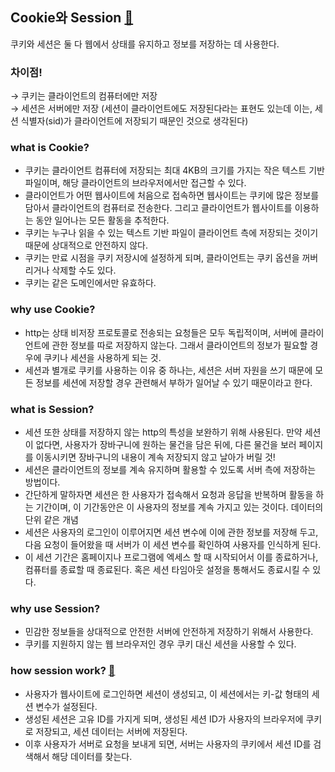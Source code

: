 ## Cookie와 Session [📑](https://www.tutorialspoint.com/What-is-the-difference-between-session-and-cookies)
쿠키와 세션은 둘 다 웹에서 상태를 유지하고 정보를 저장하는 데 사용한다.

### 차이점!  
  → 쿠키는 클라이언트의 컴퓨터에만 저장  
  → 세션은 서버에만 저장 (세션이 클라이언트에도 저장된다라는 표현도 있는데 이는, 세션 식별자(sid)가 클라이언트에 저장되기 때문인 것으로 생각된다)

### what is Cookie?
- 쿠키는 클라이언트 컴퓨터에 저장되는 최대 4KB의 크기를 가지는 작은 텍스트 기반 파일이며, 해당 클라이언트의 브라우저에서만 접근할 수 있다.
- 클라이언트가 어떤 웹사이트에 처음으로 접속하면 웹사이트는 쿠키에 많은 정보를 담아서 클라이언트의 컴퓨터로 전송한다. 그리고 클라이언트가 웹사이트를 이용하는 동안 일어나는 모든 활동을 추적한다.
- 쿠키는 누구나 읽을 수 있는 텍스트 기반 파일이 클라이언트 측에 저장되는 것이기 때문에 상대적으로 안전하지 않다.
- 쿠키는 만료 시점을 쿠키 저장시에 설정하게 되며, 클라이언트는 쿠키 옵션을 꺼버리거나 삭제할 수도 있다.
- 쿠키는 같은 도메인에서만 유효하다.

### why use Cookie?
- http는 상태 비저장 프로토콜로 전송되는 요청들은 모두 독립적이며, 서버에 클라이언트에 관한 정보를 따로 저장하지 않는다. 그래서 클라이언트의 정보가 필요할 경우에 쿠키나 세션을 사용하게 되는 것.
- 세션과 별개로 쿠키를 사용하는 이유 중 하나는, 세션은 서버 자원을 쓰기 때문에 모든 정보를 세션에 저장할 경우 관련해서 부하가 일어날 수 있기 때문이라고 한다.

### what is Session?
- 세션 또한 상태를 저장하지 않는 http의 특성을 보완하기 위해 사용된다. 만약 세션이 없다면, 사용자가 장바구니에 원하는 물건을 담은 뒤에, 다른 물건을 보러 페이지를 이동시키면 장바구니의 내용이 계속 저장되지 않고 날아가 버릴 것!
- 세션은 클라이언트의 정보를 계속 유지하며 활용할 수 있도록 서버 측에 저장하는 방법이다.
- 간단하게 말하자면 세션은 한 사용자가 접속해서 요청과 응답을 반복하며 활동을 하는 기간이며, 이 기간동안은 이 사용자의 정보를 계속 가지고 있는 것이다. 데이터의 단위 같은 개념
- 세션은 사용자의 로그인이 이루어지면 세션 변수에 이에 관한 정보를 저장해 두고, 다음 요청이 들어왔을 때 서버가 이 세션 변수를 확인하여 사용자를 인식하게 된다.
- 이 세션 기간은 홈페이지나 프로그램에 엑세스 할 때 시작되어서 이를 종료하거나, 컴퓨터를 종료할 때 종료된다. 혹은 세션 타임아웃 설정을 통해서도 종료시킬 수 있다.

### why use Session?
- 민감한 정보들을 상대적으로 안전한 서버에 안전하게 저장하기 위해서 사용한다.
- 쿠키를 지원하지 않는 웹 브라우저인 경우 쿠키 대신 세션을 사용할 수 있다.

### how session work? [📑](https://medium.com/@hendelRamzy/how-session-and-cookies-works-640fb3f349d1)
- 사용자가 웹사이트에 로그인하면 세션이 생성되고, 이 세션에서는 키-값 형태의 세션 변수가 설정된다.
- 생성된 세션은 고유 ID를 가지게 되며, 생성된 세션 ID가 사용자의 브라우저에 쿠키로 저장되고, 세션 데이터는 서버에 저장된다.
- 이후 사용자가 서버로 요청을 보내게 되면, 서버는 사용자의 쿠키에서 세션 ID를 검색해서 해당 데이터를 찾는다.